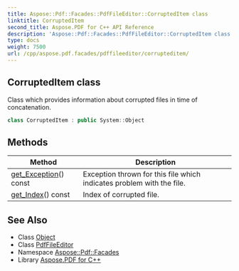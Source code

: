 ```yaml
---
title: Aspose::Pdf::Facades::PdfFileEditor::CorruptedItem class
linktitle: CorruptedItem
second_title: Aspose.PDF for C++ API Reference
description: 'Aspose::Pdf::Facades::PdfFileEditor::CorruptedItem class. Class which provides information about corrupted files in time of concatenation in C++.'
type: docs
weight: 7500
url: /cpp/aspose.pdf.facades/pdffileeditor/corrupteditem/
---
```

## CorruptedItem class


Class which provides information about corrupted files in time of concatenation.

```cpp
class CorruptedItem : public System::Object
```

## Methods

| Method | Description |
| --- | --- |
| [get_Exception](./get_exception/)() const | Exception thrown for this file which indicates problem with the file. |
| [get_Index](./get_index/)() const | Index of corrupted file. |
## See Also

* Class [Object](../../../system/object/)
* Class [PdfFileEditor](../)
* Namespace [Aspose::Pdf::Facades](../../)
* Library [Aspose.PDF for C++](../../../)
